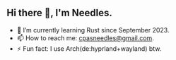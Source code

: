 ## Hi there 👋, I'm Needles.

<!-- - 🔭 I’m currently working on secret a project. -->
- 🌱 I’m currently learning Rust since September 2023.
- 📫 How to reach me: cpasneedles@gmail.com.
- ⚡ Fun fact: I use Arch(de:hyprland+wayland) btw.
